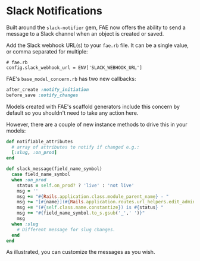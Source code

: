 # Slack Notifications

Built around the `slack-notifier` gem, FAE now offers the ability to send a message to a Slack channel when an object is created or saved.

Add the Slack webhook URL(s) to your `fae.rb` file. It can be a single value, or comma separated for multiple:

```
# fae.rb
config.slack_webhook_url = ENV['SLACK_WEBHOOK_URL']
```

FAE's `base_model_concern.rb` has two new callbacks:

```ruby
after_create :notify_initiation
before_save :notify_changes
```

Models created with FAE's scaffold generators include this concern by default so you shouldn't need to take any action here.

However, there are a couple of new instance methods to drive this in your models:

```ruby
def notifiable_attributes
  # array of attributes to notify if changed e.g.:
  [:slug, :on_prod]
end
```


```ruby
def slack_message(field_name_symbol)
  case field_name_symbol
  when :on_prod
    status = self.on_prod? ? 'live' : 'not live'
    msg = ''
    msg += "#{Rails.application.class.module_parent_name} - "
    msg += "[#{name}](#{Rails.application.routes.url_helpers.edit_admin_wine_url(self)}) "
    msg += "(#{self.class.name.constantize}) is #{status} "
    msg += "#{field_name_symbol.to_s.gsub('_',' ')}"
    msg
  when :slug
    # Different message for slug changes.
  end
end
```

As illustrated, you can customize the messages as you wish.